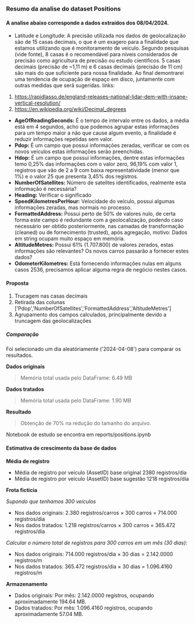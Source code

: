### Resumo da analise do dataset Positions

#### A analise abaixo corresponde a dados extraídos dos 08/04/2024.

* Latitude e Longitude: A precisão utilizada nos dados de geolocalização são de 15 casas decimais, o que é um exagero para a finalidade que estamos utilizando que é monitoramento de veículo. Segundo pesquisas (vide fonte), 8 casas é o recomendável para níveis considerados de precisão como agricultura de precisão ou estudo cientificos. 5 casas decimais (precisão de ~1,11 m) e 6 casas decimais (precisão de 11 cm) são mais do que suficiente para nossa finalidade. Ao final demontrarei uma tendencia de ocupação de espaço em disco, juntamente com outras medidas que serã sugeridas.
links: 
1. https://rapidlasso.de/england-releases-national-lidar-dem-with-insane-vertical-resolution/ 
2. https://en.wikipedia.org/wiki/Decimal_degrees


* **AgeOfReadingSeconds:** É o tempo de intervalo entre os dados, a média está em 4 segundos, acho que podemos agrupar estas informações para um tempo maior a não que cause algum evento, a finalidade é reduzir informações repetidas sem valor.
* **Pdop:** É um campo que possui informações zeradas, verificar se com os novos veículos estas informações serão preenchidas.
* **Hdop:** É um campo que possui informações, dentre estas informações temo 0,25% das informações com o valor zero, 96,19% com valor 1, registros que vão de 2 a 9 com baixa representatividade (menor que 1%) e o valor 25 que presenta 3,45% dos registros.
* **NumberOfSatellites:** Número de satelites identificados, realmente esta informação é necessária?
* **Heading:** Verificar o significado
* **SpeedKilometresPerHour:** Velocidade do veículo, possui algumas informações zeradas, mas normais no processo.
* **FormattedAddress:** Possui perto de 50% de valores nulo, de certa forma este campo é redundante com a geolocalização, podendo caso necessário ser obtido posteriormente, nas camadas de transformação (cleaned) ou de fornecimento (trusted), após agregação, motivo: Dados em string ocupam muito espaço em memória.
* **AltitudeMetres:** Possui 61% (1.707.800) de valores zerados, estas informações são relevantes? Os novos carros passarão a fornecer estes dados?
* **OdometerKilometres:** Está fornecendo informações nulas em alguns casos 2536, precisamos aplicar alguma regra de negócio nestes casos.

#### Proposta
1. Trucagem nas casas decimais
2. Retirada das colunas ['Pdop','NumberOfSatellites','FormattedAddress','AltitudeMetres']
3. Agrupamento dos campos calculados, principalmente devido a truncagem das geolocalizações
##### Comparação
Foi selecionado um dia aleatóriamente ('2024-04-08') para comparar os resultados.

**Dados originais**
>Memória total usada pelo DataFrame: 6.49 MB

**Dados tratados**
>Memória total usada pelo DataFrame: 1.90 MB

**Resultado**
>Obtenção de 70% na redução do tamanho do arquivo.

Notebook de estudo se encontra em reports/positions.ipynb

#### Estimativa de crescimento da base de dados
**Média de registro**
* Média de registro por veículo (AssetID) base original 2380 registros/dia
* Média de registro por veículo (AssetID) base sugestão 1218 registros/dia

**Frota ficticia**

*Supondo que tenhamos 300 veículos*

* Nos dados originais: 2.380 registros/carros × 300 carros = 714.000 registros/dia
* Nos dados tratados: 1.218 registros/carros × 300 carros = 365.472 registros/dia

*Calcular o número total de registros para 300 carros em um mês (30 dias):*
* Nos dados originais: 714.000 registros/dia × 30 dias = 2.142.0000 registros/m 
* Nos dados tratados: 365.472 registros/dia × 30 dias = 1.096.4160 registros/m 

**Armazenamento**
* Dados originais: Por mês: 2.142.0000 registros, ocupando aproximadamente 194.64 MB.
* Dados tratados: Por mês: 1.096.4160 registros, ocupando aproximadamente 57.04 MB.